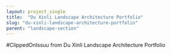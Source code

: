 ```yaml
---
layout: project_single
title:  "Du Xinli Landscape Architecture Portfolio"
slug: "du-xinli-landscape-architecture-portfolio"
parent: "landscape-section"
---
```

#ClippedOnIssuu from Du Xinli Landscape Architecture Portfolio